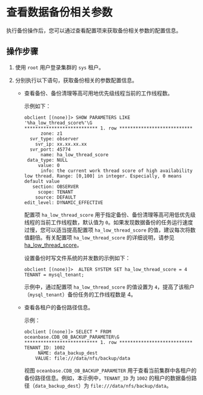 # 查看数据备份相关参数

执行备份操作后，您可以通过查看配置项来获取备份相关参数的配置信息。

## 操作步骤

1. 使用 `root` 用户登录集群的 `sys` 租户。

2. 分别执行以下语句，获取备份相关的参数配置信息。

   * 查看备份、备份清理等高可用地优先级线程当前的工作线程数。

      示例如下：

      ```shell
      obclient [(none)]> SHOW PARAMETERS LIKE '%ha_low_thread_score%'\G
      *************************** 1. row ***************************
            zone: z1
        svr_type: observer
          svr_ip: xx.xx.xx.xx
        svr_port: 45774
            name: ha_low_thread_score
       data_type: NULL
           value: 0
            info: the current work thread score of high availability low thread. Range: [0,100] in integer. Especially, 0 means default value
         section: OBSERVER
           scope: TENANT
          source: DEFAULT
      edit_level: DYNAMIC_EFFECTIVE
      ```

      配置项 `ha_low_thread_score` 用于指定备份、备份清理等高可用低优先级线程的当前工作线程数，默认值为 `0`。如果发现数据备份的任务运行速度过慢，您可以适当提高配置项 `ha_low_thread_score` 的值，建议每次将数值翻倍。有关配置项 `ha_low_thread_score` 的详细说明，请参见 [ha_low_thread_score](../../../700.reference/500.system-reference/100.system-configuration-items/400.tenant-level-configuration-items/4300.ha_low_thread_score.md)。

      设置备份时写文件系统的并发数的示例如下：

      ```shell
      obclient [(none)]>  ALTER SYSTEM SET ha_low_thread_score = 4 TENANT = mysql_tenant;
      ```

      示例中，通过配置项 `ha_low_thread_score` 的值设置为 `4`，提高了该租户（`mysql_tenant`）备份任务的工作线程数是 4。

   * 查看各租户的备份路径信息。

     示例：

     ```shell
     obclient [(none)]> SELECT * FROM oceanbase.CDB_OB_BACKUP_PARAMETER\G
     *************************** 1. row ***************************
     TENANT_ID: 1002
          NAME: data_backup_dest
         VALUE: file:///data/nfs/backup/data
     ```

     视图 `oceanbase.CDB_OB_BACKUP_PARAMETER` 用于查看当前集群中各租户的备份路径信息。例如，本示例中，`TENANT_ID` 为 `1002` 的租户的数据备份路径（`data_backup_dest`）为 `file:///data/nfs/backup/data`。
